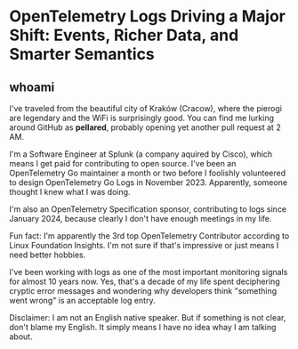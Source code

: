 # OpenTelemetry Logs Driving a Major Shift: Events, Richer Data, and Smarter Semantics

## whoami

I've traveled from the beautiful city of Kraków (Cracow), where the pierogi are legendary and the WiFi is surprisingly good. You can find me lurking around GitHub as **pellared**, probably opening yet another pull request at 2 AM.

I'm a Software Engineer at Splunk (a company aquired by Cisco), which means I get paid for contributing to open source. I've been an OpenTelemetry Go maintainer a month or two before I foolishly volunteered to design OpenTelemetry Go Logs in November 2023. Apparently, someone thought I knew what I was doing.

I'm also an OpenTelemetry Specification sponsor, contributing to logs since January 2024, because clearly I don't have enough meetings in my life.

Fun fact: I'm apparently the 3rd top OpenTelemetry Contributor according to Linux Foundation Insights. I'm not sure if that's impressive or just means I need better hobbies.

I've been working with logs as one of the most important monitoring signals for almost 10 years now. Yes, that's a decade of my life spent deciphering cryptic error messages and wondering why developers think "something went wrong" is an acceptable log entry.

Disclaimer: I am not an English native speaker. But if something is not clear, don't blame my English. It simply means I have no idea whay I am talking about.

